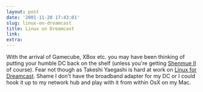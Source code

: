 ```yaml
---
layout: post
date: '2001-11-20 17:43:01'
slug: linux-on-dreamcast
title: Linux on Dreamcast
link: 
extra: 
---
```


With the arrival of Gamecube, XBox etc. you may have been thinking of putting your humble DC back on the shelf (unless you're getting [Shenmue II](http://www.shenmue.com/shenmue2/) of course). Fear not though as Takeshi Yaegashi is hard at work on [Linux for Dreamcast](http://www.m17n.org/linux-sh/dreamcast/). Shame I don't have the broadband adapter for my DC or I could hook it up to my network hub and play with it from within OsX on my Mac.
